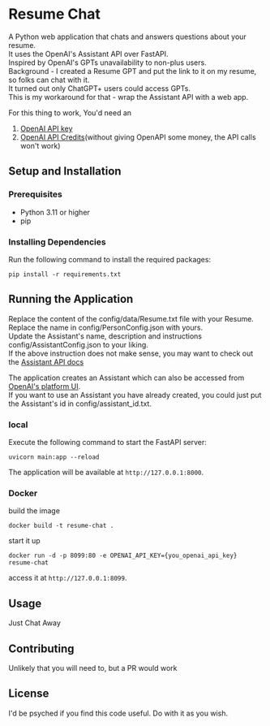 # Resume Chat

A Python web application that chats and answers questions about your resume.  
It uses the OpenAI's Assistant API over FastAPI.  
Inspired by OpenAI's GPTs unavailability to non-plus users.  
Background - I created a Resume GPT and put the link to it on my resume, so folks can chat with it.  
It turned out only ChatGPT+ users could access GPTs.  
This is my workaround for that - wrap the Assistant API with a web app.  

For this thing to work, You'd need an 
1. [OpenAI API key ](https://platform.openai.com/api-keys)
2. [OpenAI API Credits](https://platform.openai.com/account/billing/overview)(without giving OpenAPI some money, the API calls won't work)

## Setup and Installation

### Prerequisites

- Python 3.11 or higher
- pip

### Installing Dependencies

Run the following command to install the required packages:

```shell
pip install -r requirements.txt
```


## Running the Application

Replace the content of the config/data/Resume.txt file with your Resume.  
Replace the name in config/PersonConfig.json with yours.  
Update the Assistant's name, description and instructions config/AssistantConfig.json to your liking.  
If the above instruction does not make sense, you may want to check out the [Assistant API docs](https://platform.openai.com/docs/assistants/overview)  

The application creates an Assistant which can also be accessed from [OpenAI's platform UI](https://platform.openai.com/assistants).  
If you want to use an Assistant you have already created, you could just put the Assistant's id in config/assistant_id.txt.  

### local
Execute the following command to start the FastAPI server:

```shell
uvicorn main:app --reload
```

The application will be available at `http://127.0.0.1:8000`.

### Docker
build the image
```shell
docker build -t resume-chat .
```
start it up
```shell
docker run -d -p 8099:80 -e OPENAI_API_KEY={you_openai_api_key} resume-chat
```
access it at `http://127.0.0.1:8099`.

## Usage

Just Chat Away

## Contributing

Unlikely that you will need to, but a PR would work

## License
I'd be psyched if you find this code useful. Do with it as you wish.


